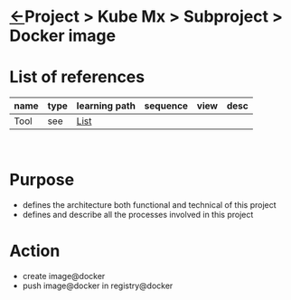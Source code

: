 <head><link rel="stylesheet" href="../../../../../md.css"/><script src="../../../../../md.js"></script></head>

[//]: #(Reference)
[Repo_Readme]:    ../../list/subproject_list.md
[Tool_List]:      ../list/tool_list.md

# [&larr;][Repo_Readme]Project > Kube Mx > Subproject > Docker image
# List of references
|name|type|learning path|sequence|view|desc|
|-|-|-|-|-|-|
|Tool|see|[List][Tool_List]|
<br>

# Purpose
- defines the architecture both functional and technical of this project
- defines and describe all the processes involved in this project

# Action
- create image@docker
- push image@docker in registry@docker
